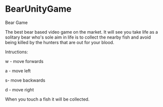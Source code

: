 # BearUnityGame
Bear Game

The best bear based video game on the market. It will see you take life as a solitary bear who's sole aim in life is to collect the nearby fish and avoid being killed by the hunters that are out for your blood.

Intructions:

w - move forwards

a - move left

s- move backwards

d - move right

When you touch a fish it will be collected. 
